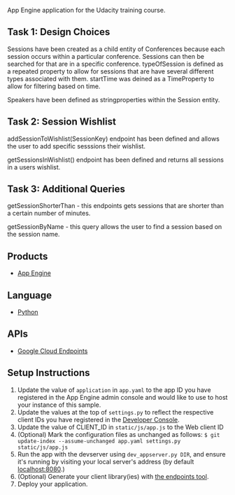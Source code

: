 App Engine application for the Udacity training course.


## Task 1:  Design Choices 

Sessions have been created as a child entity of Conferences because each session occurs within a particular conference.  Sessions can then be searched for that are in a specific conference.  typeOfSession is defined as a repeated property to allow for sessions that are have several different types associated with them. startTime was deined as a TimeProperty to allow for filtering based on time.      

Speakers have been defined as stringproperties within the Session entity.   

## Task 2:  Session Wishlist


addSessionToWishlist(SessionKey) endpoint has been defined and allows the user to add specific sesssions their wishlist.  

getSessionsInWishlist() endpoint has been defined and returns all sessions in a users wishlist.  


## Task 3:  Additional Queries 

getSessionShorterThan - this endpoints gets sessions that are shorter than a certain number of minutes.

getSessionByName - this query allows the user to find a session based on the session name.


## Products
- [App Engine][1]

## Language
- [Python][2]

## APIs
- [Google Cloud Endpoints][3]

## Setup Instructions
1. Update the value of `application` in `app.yaml` to the app ID you
   have registered in the App Engine admin console and would like to use to host
   your instance of this sample.
1. Update the values at the top of `settings.py` to
   reflect the respective client IDs you have registered in the
   [Developer Console][4].
1. Update the value of CLIENT_ID in `static/js/app.js` to the Web client ID
1. (Optional) Mark the configuration files as unchanged as follows:
   `$ git update-index --assume-unchanged app.yaml settings.py static/js/app.js`
1. Run the app with the devserver using `dev_appserver.py DIR`, and ensure it's running by visiting your local server's address (by default [localhost:8080][5].)
1. (Optional) Generate your client library(ies) with [the endpoints tool][6].
1. Deploy your application.


[1]: https://developers.google.com/appengine
[2]: http://python.org
[3]: https://developers.google.com/appengine/docs/python/endpoints/
[4]: https://console.developers.google.com/
[5]: https://localhost:8080/
[6]: https://developers.google.com/appengine/docs/python/endpoints/endpoints_tool
